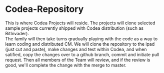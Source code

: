 # Codea-Repository
This is where Codea Projects will reside.
The projects will clone selected sample projects currently shipped with Codea distribution (such as BitInvader).  
The family will then take turns gradually playing with the code as a way to learn coding and distributed CM.
We will clone the repository to the ipad (just cut and paste), make changes and test within Codea, and when satified, copy the changes over to a github branch, commit and initiate pull request. Then all members of the Team will review, and if the review is good, we'll complete the change with the merge to master.
